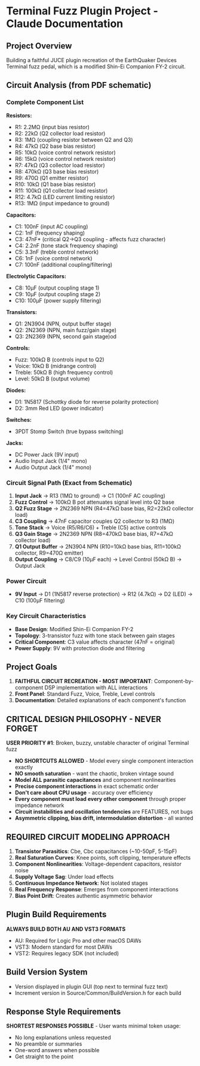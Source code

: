 # Terminal Fuzz Plugin Project - Claude Documentation

## Project Overview

Building a faithful JUCE plugin recreation of the EarthQuaker Devices Terminal fuzz pedal, which is a modified Shin-Ei Companion FY-2 circuit.

## Circuit Analysis (from PDF schematic)

### Complete Component List

**Resistors:**

- R1: 2.2MΩ (input bias resistor)
- R2: 22kΩ (Q2 collector load resistor)
- R3: 1MΩ (coupling resistor between Q2 and Q3)
- R4: 47kΩ (Q2 base bias resistor)
- R5: 10kΩ (voice control network resistor)
- R6: 15kΩ (voice control network resistor)
- R7: 47kΩ (Q3 collector load resistor)
- R8: 470kΩ (Q3 base bias resistor)
- R9: 470Ω (Q1 emitter resistor)
- R10: 10kΩ (Q1 base bias resistor)
- R11: 100kΩ (Q1 collector load resistor)
- R12: 4.7kΩ (LED current limiting resistor)
- R13: 1MΩ (input impedance to ground)

**Capacitors:**

- C1: 100nF (input AC coupling)
- C2: 1nF (frequency shaping)
- C3: 47nF\* (critical Q2→Q3 coupling - affects fuzz character)
- C4: 2.2nF (tone stack frequency shaping)
- C5: 3.3nF (treble control network)
- C6: 1nF (voice control network)
- C7: 100nF (additional coupling/filtering)

**Electrolytic Capacitors:**

- C8: 10μF (output coupling stage 1)
- C9: 10μF (output coupling stage 2)
- C10: 100μF (power supply filtering)

**Transistors:**

- Q1: 2N3904 (NPN, output buffer stage)
- Q2: 2N2369 (NPN, main fuzz/gain stage)
- Q3: 2N2369 (NPN, second gain stage)od

**Controls:**

- Fuzz: 100kΩ B (controls input to Q2)
- Voice: 10kΩ B (midrange control)
- Treble: 50kΩ B (high frequency control)
- Level: 50kΩ B (output volume)

**Diodes:**

- D1: 1N5817 (Schottky diode for reverse polarity protection)
- D2: 3mm Red LED (power indicator)

**Switches:**

- 3PDT Stomp Switch (true bypass switching)

**Jacks:**

- DC Power Jack (9V input)
- Audio Input Jack (1/4" mono)
- Audio Output Jack (1/4" mono)

### Circuit Signal Path (Exact from Schematic)

1. **Input Jack** → R13 (1MΩ to ground) → C1 (100nF AC coupling)
2. **Fuzz Control** → 100kΩ B pot attenuates signal level into Q2 base
3. **Q2 Fuzz Stage** → 2N2369 NPN (R4=47kΩ base bias, R2=22kΩ collector load)
4. **C3 Coupling** → 47nF capacitor couples Q2 collector to R3 (1MΩ)
5. **Tone Stack** → Voice (R5/R6/C6) + Treble (C5) active controls
6. **Q3 Gain Stage** → 2N2369 NPN (R8=470kΩ base bias, R7=47kΩ collector load)
7. **Q1 Output Buffer** → 2N3904 NPN (R10=10kΩ base bias, R11=100kΩ collector, R9=470Ω emitter)
8. **Output Coupling** → C8/C9 (10μF each) → Level Control (50kΩ B) → Output Jack

### Power Circuit

- **9V Input** → D1 (1N5817 reverse protection) → R12 (4.7kΩ) → D2 (LED) → C10 (100μF filtering)

### Key Circuit Characteristics

- **Base Design**: Modified Shin-Ei Companion FY-2
- **Topology**: 3-transistor fuzz with tone stack between gain stages
- **Critical Component**: C3 value affects character (47nF = original)
- **Power Supply**: 9V with protection diode and filtering

## Project Goals

1. **FAITHFUL CIRCUIT RECREATION - MOST IMPORTANT**: Component-by-component DSP implementation with ALL interactions
2. **Front Panel**: Standard Fuzz, Voice, Treble, Level controls
3. **Documentation**: Detailed explanations of each component's function

## CRITICAL DESIGN PHILOSOPHY - NEVER FORGET

**USER PRIORITY #1**: Broken, buzzy, unstable character of original Terminal fuzz

- **NO SHORTCUTS ALLOWED** - Model every single component interaction exactly
- **NO smooth saturation** - want the chaotic, broken vintage sound
- **Model ALL parasitic capacitances** and component nonlinearities
- **Precise component interactions** in exact schematic order
- **Don't care about CPU usage** - accuracy over efficiency
- **Every component must load every other component** through proper impedance network
- **Circuit instabilities and oscillation tendencies** are FEATURES, not bugs
- **Asymmetric clipping, bias drift, intermodulation distortion** - all wanted

## REQUIRED CIRCUIT MODELING APPROACH

1. **Transistor Parasitics**: Cbe, Cbc capacitances (~10-50pF, 5-15pF)
2. **Real Saturation Curves**: Knee points, soft clipping, temperature effects
3. **Component Nonlinearities**: Voltage-dependent capacitors, resistor noise
4. **Supply Voltage Sag**: Under load effects
5. **Continuous Impedance Network**: Not isolated stages
6. **Real Frequency Response**: Emerges from component interactions
7. **Bias Point Drift**: Creates authentic asymmetric behavior

## Plugin Build Requirements

**ALWAYS BUILD BOTH AU AND VST3 FORMATS**

- AU: Required for Logic Pro and other macOS DAWs
- VST3: Modern standard for most DAWs
- VST2: Requires legacy SDK (not included)

## Build Version System

- Version displayed in plugin GUI (top next to terminal fuzz text)
- Increment version in Source/Common/BuildVersion.h for each build

## Response Style Requirements

**SHORTEST RESPONSES POSSIBLE** - User wants minimal token usage:

- No long explanations unless requested
- No preamble or summaries
- One-word answers when possible
- Get straight to the point
